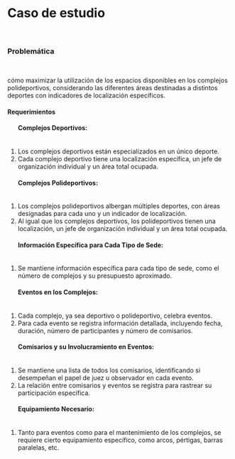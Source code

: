 <h1>Caso de estudio</h1>
<br>
<h3>Problemática</h3>
<br>
<p>cómo maximizar la utilización de los espacios disponibles en los complejos polideportivos, considerando las diferentes áreas destinadas a distintos deportes con indicadores de localización específicos.</p>

<h4>Requerimientos</h4>

<ol>
    <h4>Complejos Deportivos:</h4>
    <br>
    <li>Los complejos deportivos están especializados en un único deporte.</li>
    <li>Cada complejo deportivo tiene una localización específica, un jefe de organización individual y un área total ocupada.</li>
</ol>
<ol>
    <h4>Complejos Polideportivos:</h4>
    <br>
    <li>Los complejos polideportivos albergan múltiples deportes, con áreas designadas para cada uno y un indicador de localización.</li>
    <li>Al igual que los complejos deportivos, los polideportivos tienen una localización, un jefe de organización individual y un área total ocupada.</li>
</ol>
<ol>
    <h4>Información Específica para Cada Tipo de Sede:</h4>
    <br>
    <li>Se mantiene información específica para cada tipo de sede, como el número de complejos y su presupuesto aproximado.</li>
</ol>
<ol>
    <h4>Eventos en los Complejos:</h4>
    <br>
    <li>Cada complejo, ya sea deportivo o polideportivo, celebra eventos.</li>
    <li>Para cada evento se registra información detallada, incluyendo fecha, duración, número de participantes y número de comisarios.</li>
</ol>
<ol>
    <h4>Comisarios y su Involucramiento en Eventos:</h4>
    <br>
    <li>Se mantiene una lista de todos los comisarios, identificando si desempeñan el papel de juez u observador en cada evento.</li>
    <li>La relación entre comisarios y eventos se registra para rastrear su participación específica.</li>
</ol>
<ol>
    <h4>Equipamiento Necesario:</h4>
    <br>
    <li>Tanto para eventos como para el mantenimiento de los complejos, se requiere cierto equipamiento específico, como arcos, pértigas, barras paralelas, etc.</li>
</ol>

